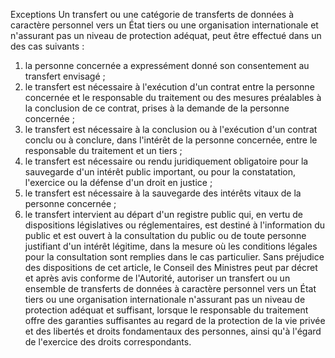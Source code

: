 Exceptions
Un transfert ou une catégorie de transferts de données à caractère personnel vers un État tiers ou une organisation internationale et n'assurant pas un niveau de protection adéquat, peut être effectué dans un des cas suivants :
1. la personne concernée a expressément donné son consentement au transfert envisagé ;
1. le transfert est nécessaire à l'exécution d'un contrat entre la personne concernée et le responsable du traitement ou des mesures préalables à la conclusion de ce contrat, prises à la demande de la personne concernée ;
1. le transfert est nécessaire à la conclusion ou à l'exécution d'un contrat conclu ou à conclure, dans l'intérêt de la personne concernée, entre le responsable du traitement et un tiers ;
1. le transfert est nécessaire ou rendu juridiquement obligatoire pour la sauvegarde d'un intérêt public important, ou pour la constatation, l'exercice ou la défense d'un droit en justice ;
1. le transfert est nécessaire à la sauvegarde des intérêts vitaux de la personne concernée ;
1. le transfert intervient au départ d'un registre public qui, en vertu de dispositions législatives ou réglementaires, est destiné à l'information du public et est ouvert à la consultation du public ou de toute personne justifiant d'un intérêt légitime, dans la mesure où les conditions légales pour la consultation sont remplies dans le cas particulier.
Sans préjudice des dispositions de cet article, le Conseil des Ministres peut par décret et après avis conforme de l'Autorité, autoriser un transfert ou un ensemble de transferts de données à caractère personnel vers un État tiers ou une organisation internationale n'assurant pas un niveau de protection adéquat et suffisant, lorsque le responsable du traitement offre des garanties suffisantes au regard de la protection de la vie privée et des libertés et droits fondamentaux des personnes, ainsi qu'à l'égard de l'exercice des droits correspondants.